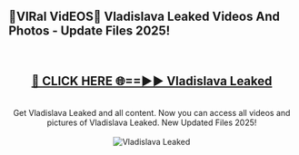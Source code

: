 <h2>🔴VIRal VidEOS🔴 Vladislava Leaked Videos And Photos - Update Files 2025!</h2>
<br>
<div align="center">
<h2><a href="https://virallinks.top/odZfE0" rel="nofollow">🔴 CLICK HERE 🌐==►► Vladislava Leaked</a></h2>
<br>
Get Vladislava Leaked and all content. Now you can access all videos and pictures of Vladislava Leaked. New Updated Files 2025!
<br>
<br>
<a href="https://virallinks.top/odZfE0" rel="nofollow" data-target="animated-image.originalLink"><img src="https://i.imgur.com/dJHk4Zq.gif)" alt="Vladislava Leaked" style="max-width: 100%; display: inline-block;" data-target="animated-image.originalImage"></a>
</div>
<br>
